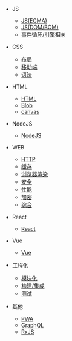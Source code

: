 
- JS

  - [JS(ECMA)](js/ecma.md)
  - [JS(DOM/BOM)](js/dom.md)
  - [事件循环/引擎相关](js/engine.md)

- CSS

  - [布局](css/layout.md)
  - [移动端](css/mobile.md)
  - [语法](css/grammar.md)

- HTML

  - [HTML](html/html.md)
  - [Blob](html/blob.md)
  - [canvas](html/canvas.md)

- NodeJS

  - [NodeJS](node/node.md)

- WEB

  - [HTTP](web/http.md)
  - [缓存](web/cache.md)
  - [浏览器渲染](web/browser.md)
  - [安全](web/safe.md)
  - [性能](web/performance.md)
  - [加密](web/encode.md)
  - [综合](web/summary.md)

- React

  - [React](react/react.md)

- Vue

  - [Vue](vue/vue.md)

- 工程化

  - [模块化](engineer/module.md)
  - [构建/集成](engineer/build.md)
  - [测试](engineer/test.md)

- 其他

  - [PWA](others/pwa.md)
  - [GraphQL](others/graphql.md)
  - [RxJS](others/rxjs.md)


